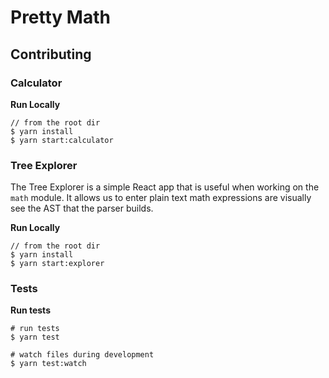 # Pretty Math

## Contributing

### Calculator

**Run Locally**

```
// from the root dir
$ yarn install
$ yarn start:calculator
```

### Tree Explorer

The Tree Explorer is a simple React app that is useful when working on the `math` module. It allows us to enter plain text math expressions are visually see the AST that the parser builds.

**Run Locally**

```
// from the root dir
$ yarn install
$ yarn start:explorer
```

### Tests

**Run tests**

```
# run tests
$ yarn test

# watch files during development
$ yarn test:watch

```
